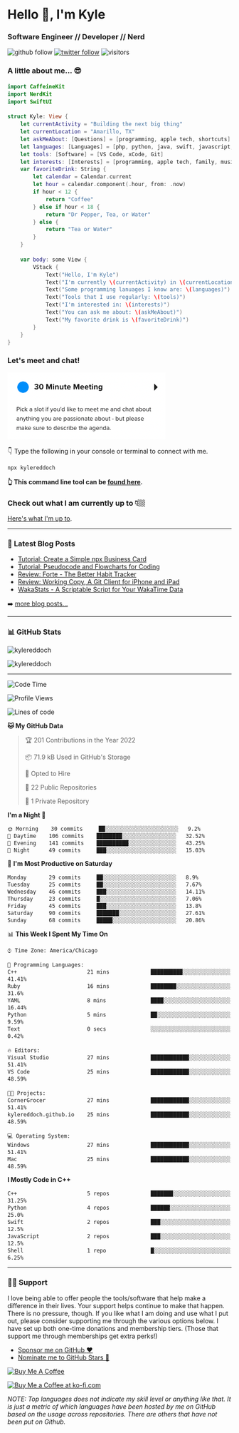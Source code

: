 # Hello 👋, I'm Kyle

### Software Engineer // Developer // Nerd

![github follow](https://img.shields.io/github/followers/kylereddoch?label=Followers&logo=github)
[![twitter follow](https://img.shields.io/twitter/follow/winphankyle?label=Follow&logo=twitter&style=flat)](hhttps://twitter.com/intent/follow?screen_name=winphankyle)
![visitors](https://visitor-badge.glitch.me/badge?page_id=kylereddoch.kylereddoch&left_color=black&right_color=blue)

### A little about me... 😎

```swift
import CaffeineKit
import NerdKit
import SwiftUI

struct Kyle: View {
    let currentActivity = "Building the next big thing"
    let currentLocation = "Amarillo, TX"
    let askMeAbout: [Questions] = [programming, apple tech, shortcuts]
    let languages: [Languages] = [php, python, java, swift, javascript, html, css]
    let tools: [Software] = [VS Code, xCode, Git]
    let interests: [Interests] = [programming, apple tech, family, music]
    var favoriteDrink: String {
        let calendar = Calendar.current
        let hour = calendar.component(.hour, from: .now)
        if hour < 12 {
            return "Coffee"
        } else if hour < 18 {
            return "Dr Pepper, Tea, or Water"
        } else {
            return "Tea or Water"
        }
    }

    var body: some View {
        VStack {
            Text("Hello, I'm Kyle")
            Text("I'm currently \(currentActivity) in \(currentLocation)")
            Text("Some programming lanuages I know are: \(languages)")
            Text("Tools that I use regularly: \(tools)")
            Text("I'm interested in: \(interests)")
            Text("You can ask me about: \(askMeAbout)")
            Text("My favorite drink is \(favoriteDrink)")
        }
    }
}
```

### Let's meet and chat!

![Schedule a meeting with me!](images/schedule_meeting.png)

👇 Type the following in your console or terminal to connect with me.

```bash
npx kylereddoch
```

**👆 This command line tool can be [found here](https://github.com/kylereddoch/npx_card). <!-- If you are interested in learning how to make your own command line tool, check out my [article here]().-->**

### Check out what I am currently up to 👇🏼

[Here's what I'm up to][now].

---

### 📝 Latest Blog Posts

<!-- BLOG-POST-LIST:START -->
- [Tutorial: Create a Simple npx Business Card](https://kylereddoch.me/2022/09/26/create-a-simple-npx-business-card.html)
- [Tutorial: Pseudocode and Flowcharts for Coding](https://kylereddoch.me/2022/03/19/pseudocode-and-flowcharts.html)
- [Review: Forte - The Better Habit Tracker](https://kylereddoch.me/2022/01/24/review-forte-habit-tracker.html)
- [Review: Working Copy, A Git Client for iPhone and iPad](https://kylereddoch.me/2021/12/23/review-working-copy-git-client.html)
- [WakaStats - A Scriptable Script for Your WakaTime Data](https://kylereddoch.me/2021/12/12/wakastats-scriptable-script.html)
<!-- BLOG-POST-LIST:END -->

➡️ [more blog posts...](https://kylereddoch.me)

---

### 📊 GitHub Stats

<p><img src="https://github-readme-stats-sigma-rouge.vercel.app/api?username=kylereddoch&show_icons=true&hide_border=true&locale=en" alt="kylereddoch" /></p>
<p><img src="https://github-readme-stats-sigma-rouge.vercel.app/api/top-langs?username=kylereddoch&show_icons=true&hide_border=true&locale=en&layout=compact" alt="kylereddoch" /></p>

---

<!--START_SECTION:waka-->
![Code Time](http://img.shields.io/badge/Code%20Time-145%20hrs%2045%20mins-blue)

![Profile Views](http://img.shields.io/badge/Profile%20Views-12-blue)

![Lines of code](https://img.shields.io/badge/From%20Hello%20World%20I%27ve%20Written-16%20Thousand%20lines%20of%20code-blue)

**🐱 My GitHub Data** 

> 🏆 201 Contributions in the Year 2022
 > 
> 📦 71.9 kB Used in GitHub's Storage 
 > 
> 💼 Opted to Hire
 > 
> 📜 22 Public Repositories 
 > 
> 🔑 1 Private Repository 
 > 
**I'm a Night 🦉** 

```text
🌞 Morning    30 commits     ██░░░░░░░░░░░░░░░░░░░░░░░   9.2% 
🌆 Daytime    106 commits    ████████░░░░░░░░░░░░░░░░░   32.52% 
🌃 Evening    141 commits    ██████████░░░░░░░░░░░░░░░   43.25% 
🌙 Night      49 commits     ███░░░░░░░░░░░░░░░░░░░░░░   15.03%

```
📅 **I'm Most Productive on Saturday** 

```text
Monday       29 commits     ██░░░░░░░░░░░░░░░░░░░░░░░   8.9% 
Tuesday      25 commits     ██░░░░░░░░░░░░░░░░░░░░░░░   7.67% 
Wednesday    46 commits     ███░░░░░░░░░░░░░░░░░░░░░░   14.11% 
Thursday     23 commits     █░░░░░░░░░░░░░░░░░░░░░░░░   7.06% 
Friday       45 commits     ███░░░░░░░░░░░░░░░░░░░░░░   13.8% 
Saturday     90 commits     ███████░░░░░░░░░░░░░░░░░░   27.61% 
Sunday       68 commits     █████░░░░░░░░░░░░░░░░░░░░   20.86%

```


📊 **This Week I Spent My Time On** 

```text
⌚︎ Time Zone: America/Chicago

💬 Programming Languages: 
C++                      21 mins             ██████████░░░░░░░░░░░░░░░   41.41% 
Ruby                     16 mins             ████████░░░░░░░░░░░░░░░░░   31.6% 
YAML                     8 mins              ████░░░░░░░░░░░░░░░░░░░░░   16.44% 
Python                   5 mins              ██░░░░░░░░░░░░░░░░░░░░░░░   9.59% 
Text                     0 secs              ░░░░░░░░░░░░░░░░░░░░░░░░░   0.42%

🔥 Editors: 
Visual Studio            27 mins             ████████████░░░░░░░░░░░░░   51.41% 
VS Code                  25 mins             ████████████░░░░░░░░░░░░░   48.59%

🐱‍💻 Projects: 
CornerGrocer             27 mins             ████████████░░░░░░░░░░░░░   51.41% 
kylereddoch.github.io    25 mins             ████████████░░░░░░░░░░░░░   48.59%

💻 Operating System: 
Windows                  27 mins             ████████████░░░░░░░░░░░░░   51.41% 
Mac                      25 mins             ████████████░░░░░░░░░░░░░   48.59%

```

**I Mostly Code in C++** 

```text
C++                      5 repos             ███████░░░░░░░░░░░░░░░░░░   31.25% 
Python                   4 repos             ██████░░░░░░░░░░░░░░░░░░░   25.0% 
Swift                    2 repos             ███░░░░░░░░░░░░░░░░░░░░░░   12.5% 
JavaScript               2 repos             ███░░░░░░░░░░░░░░░░░░░░░░   12.5% 
Shell                    1 repo              █░░░░░░░░░░░░░░░░░░░░░░░░   6.25%

```



<!--END_SECTION:waka-->

---

### 🙏🏼 Support

I love being able to offer people the tools/software that help make a difference in their lives. Your support helps continue to make that happen. There is no pressure, though. If you like what I am doing and use what I put out, please consider supporting me through the various options below. I have set up both one-time donations and membership tiers. (Those that support me through memberships get extra perks!)

- [Sponsor me on GitHub :heart:][githubsponsor]
- [Nominate me to GitHub Stars :star2:][githubstars]

<a href="https://www.buymeacoffee.com/kylereddoch" target="_blank"><img src="https://cdn.buymeacoffee.com/buttons/v2/default-yellow.png" alt="Buy Me A Coffee" style="height: 60px !important;width: 217px !important;" ></a>

<a href='https://ko-fi.com/S6S374TCV' target='_blank'><img height='36' style='border:0px;height:36px;' src='https://cdn.ko-fi.com/cdn/kofi1.png?v=3' border='0' alt='Buy Me a Coffee at ko-fi.com' /></a>

_NOTE: Top languages does not indicate my skill level or anything like that. It is just a metric of which languages have been hosted by me on GitHub based on the usage across repositories. There are others that have not been put on Github._

[website]: https://kylereddoch.me
[twitter]: https://twitter.com/winphankyle
[instagram]: https://instagram.com/kyle.reddoch
[linkedin]: https://linkedin.com/in/kylereddoch
[wakatime]: https://wakatime.com/@10619014-9413-4a5b-a3df-2d3892b8a73d
[telegram]: https://t.me/kylereddoch
[email]: kylereddoch@me.com
[hwscourses]: https://www.hackingwithswift.com
[githubstars]: https://stars.github.com/nominate/
[githubsponsor]: https://github.com/sponsors/kylereddoch
[now]: https://kylereddoch.me/now/
